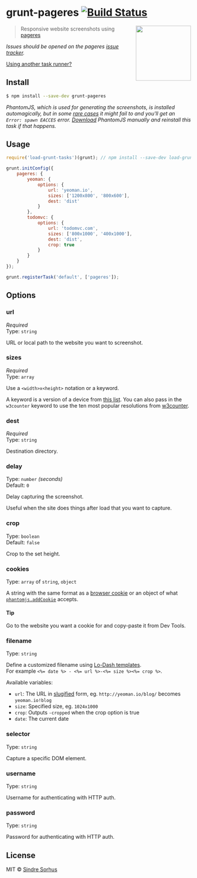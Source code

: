 # grunt-pageres [![Build Status](https://travis-ci.org/sindresorhus/grunt-pageres.svg?branch=master)](https://travis-ci.org/sindresorhus/grunt-pageres)

[<img src="https://github.com/sindresorhus/pageres/raw/master/media/logo.png" width="150" align="right">](https://github.com/sindresorhus/pageres)

> Responsive website screenshots using [pageres](https://github.com/sindresorhus/pageres)

*Issues should be opened on the pageres [issue tracker](https://github.com/sindresorhus/pageres/issues).*

[Using another task runner?](https://github.com/sindresorhus/pageres#task-runners)


## Install

```sh
$ npm install --save-dev grunt-pageres
```

*PhantomJS, which is used for generating the screenshots, is installed automagically, but in some [rare cases](https://github.com/Obvious/phantomjs/issues/102) it might fail to and you'll get an `Error: spawn EACCES` error. [Download](http://phantomjs.org/download.html) PhantomJS manually and reinstall this task if that happens.*


## Usage

```js
require('load-grunt-tasks')(grunt); // npm install --save-dev load-grunt-tasks

grunt.initConfig({
	pageres: {
		yeoman: {
			options: {
				url: 'yeoman.io',
				sizes: ['1200x800', '800x600'],
				dest: 'dist'
			}
		},
		todomvc: {
			options: {
				url: 'todomvc.com',
				sizes: ['800x1000', '400x1000'],
				dest: 'dist',
				crop: true
			}
		}
	}
});

grunt.registerTask('default', ['pageres']);
```


## Options

### url

*Required*  
Type: `string`

URL or local path to the website you want to screenshot.

### sizes

*Required*  
Type: `array`

Use a `<width>x<height>` notation or a keyword.

A keyword is a version of a device from [this list](http://viewportsizes.com).
You can also pass in the `w3counter` keyword to use the ten most popular 
resolutions from [w3counter](http://www.w3counter.com/globalstats.php).

### dest

*Required*  
Type: `string`

Destination directory.

### delay

Type: `number` *(seconds)*  
Default: `0`

Delay capturing the screenshot.

Useful when the site does things after load that you want to capture.

### crop

Type: `boolean`  
Default: `false`

Crop to the set height.

### cookies

Type: `array` of `string`, `object`

A string with the same format as a [browser cookie](http://en.wikipedia.org/wiki/HTTP_cookie) or an object of what [`phantomjs.addCookie`](http://phantomjs.org/api/phantom/method/add-cookie.html) accepts.

#### Tip

Go to the website you want a cookie for and copy-paste it from Dev Tools.

### filename

Type: `string`

Define a customized filename using [Lo-Dash templates](http://lodash.com/docs#template).  
For example `<%= date %> - <%= url %>-<%= size %><%= crop %>`.

Available variables:

- `url`: The URL in [slugified](https://github.com/ogt/slugify-url) form, eg. `http://yeoman.io/blog/` becomes `yeoman.io!blog`
- `size`: Specified size, eg. `1024x1000`
- `crop`: Outputs `-cropped` when the crop option is true
- `date`: The current date

### selector

Type: `string`

Capture a specific DOM element.

### username

Type: `string`

Username for authenticating with HTTP auth.

### password

Type: `string`

Password for authenticating with HTTP auth.


## License

MIT © [Sindre Sorhus](http://sindresorhus.com)
